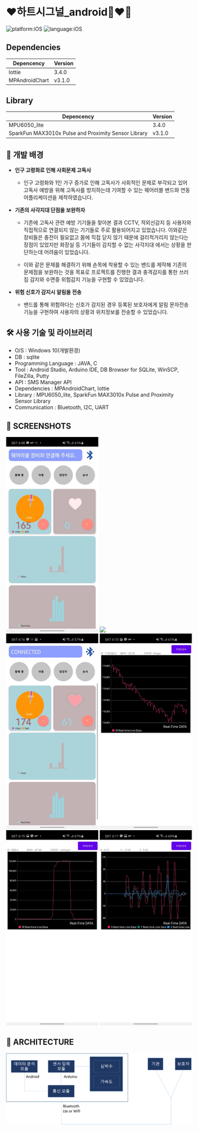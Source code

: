 # ❤️하트시그널_android👩‍❤️‍👨

![platform:iOS](https://img.shields.io/badge/Platform-android-blue) ![language:iOS](https://img.shields.io/badge/Language-java-yellow)

## Dependencies

| Depencency | Version |
| ---------- | ------- |
| lottie | 3.4.0   |
| MPAndroidChart    | v3.1.0   |

## Library 

| Depencency | Version |
| ---------- | ------- |
| MPU6050_lite | 3.4.0   |
| SparkFun MAX3010x Pulse and Proximity Sensor Library    | v3.1.0   |

  
  
## 📖 개발 배경
- **인구 고령화로 인해 사회문제 고독사**

    - 인구 고령화와 1인 가구 증가로 인해 고독사가 사회적인 문제로 부각되고 있어 고독사 예방을 위해 고독사를 방지하는데 기여할 수 있는 웨어러블 밴드와 연동 어플리케이션을 제작하였습니다. 

- **기존의 사각지대 단점을 보완하자**

    - 기존에 고독사 관련 예방 기기들을 찾아본 결과 CCTV, 적외선감지 등 사용자와 직접적으로 연결되지 않는 기기들로 주로 활용되어지고 있었습니다. 이와같은 장비들은 충전이 필요없고 몸에 직접 닫지 않기 때문에 걸리적거리지 않는다는 장점이 있었지만 화장실 등 기기들이 감지할 수 없는 사각지대 에서는 상황을 판단하는데 어려움이 있었습니다. 

    - 이와 같은 문제를 해결하기 위해 손목에 착용할 수 있는 밴드를 제작해 기존의 문제점을 보완하는 것을 목표로 프로젝트를 진행한 결과 충격감지를 통한 쓰러짐 감지와 수면중 위험감지 기능을 구현할 수 있었습니다. 

- **위험 신호가 감지시 알림을 전송**

    - 밴드를 통해 위험하다는 신호가 감지된 경우 등록된 보호자에게 알림 문자전송 기능을 구현하여  사용자의 상황과 위치정보를 전송할 수 있었습니다.
  


## 🛠️ 사용 기술 및 라이브러리

- O/S : Windows 10(개발환경)
- DB : sqlite
- Programming Language : JAVA, C
- Tool : Android Studio, Arduino IDE, DB Browser for SQLite, WinSCP, FileZilla, Putty
- API : SMS Manager API
- Dependencies : MPAndroidChart, lottie
- Library : MPU6050_lite, SparkFun MAX3010x Pulse and Proximity Sensor Library
- Communication : Bluetooth, I2C, UART
  


## 📸 SCREENSHOTS
<img width="250" src="/img/img1.jpg"/> <img width="250" src="/img/img3.jpg"/> <img width="250" src="/img/img2.jpg"/>
<img width="250" src="/img/img4.jpg"/> <img width="250" src="/img/img5.jpg"/> <img width="250" src="/img/img6.jpg"/>


## 📐 ARCHITECTURE
<img src="/img/img10.png"/>

